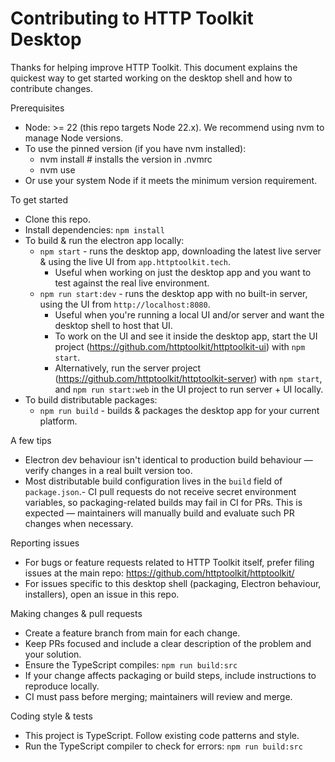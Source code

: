 # Contributing to HTTP Toolkit Desktop

Thanks for helping improve HTTP Toolkit. This document explains the quickest way to get started working on the desktop shell and how to contribute changes.

Prerequisites

- Node: >= 22 (this repo targets Node 22.x). We recommend using nvm to manage Node versions.
- To use the pinned version (if you have nvm installed):
  - nvm install # installs the version in .nvmrc
  - nvm use
- Or use your system Node if it meets the minimum version requirement.

To get started

- Clone this repo.
- Install dependencies: `npm install`
- To build & run the electron app locally:
  - `npm start` - runs the desktop app, downloading the latest live server & using the live UI from `app.httptoolkit.tech`.
    - Useful when working on just the desktop app and you want to test against the real live environment.
  - `npm run start:dev` - runs the desktop app with no built-in server, using the UI from `http://localhost:8080`.
    - Useful when you're running a local UI and/or server and want the desktop shell to host that UI.
    - To work on the UI and see it inside the desktop app, start the UI project (https://github.com/httptoolkit/httptoolkit-ui) with `npm start`.
    - Alternatively, run the server project (https://github.com/httptoolkit/httptoolkit-server) with `npm start`, and `npm run start:web` in the UI project to run server + UI locally.
- To build distributable packages:
  - `npm run build` - builds & packages the desktop app for your current platform.

A few tips

- Electron dev behaviour isn't identical to production build behaviour — verify changes in a real built version too.
- Most distributable build configuration lives in the `build` field of `package.json`.- CI pull requests do not receive secret environment variables, so packaging-related builds may fail in CI for PRs. This is expected — maintainers will manually build and evaluate such PR changes when necessary.

Reporting issues

- For bugs or feature requests related to HTTP Toolkit itself, prefer filing issues at the main repo: https://github.com/httptoolkit/httptoolkit/
- For issues specific to this desktop shell (packaging, Electron behaviour, installers), open an issue in this repo.

Making changes & pull requests

- Create a feature branch from main for each change.
- Keep PRs focused and include a clear description of the problem and your solution.
- Ensure the TypeScript compiles: `npm run build:src`
- If your change affects packaging or build steps, include instructions to reproduce locally.
- CI must pass before merging; maintainers will review and merge.

Coding style & tests

- This project is TypeScript. Follow existing code patterns and style.
- Run the TypeScript compiler to check for errors: `npm run build:src`
